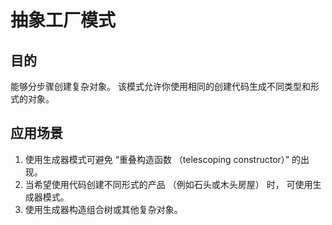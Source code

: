 # 抽象工厂模式

## 目的
能够分步骤创建复杂对象。 该模式允许你使用相同的创建代码生成不同类型和形式的对象。
## 应用场景
1. 使用生成器模式可避免 “重叠构造函数 （telescoping constructor）” 的出现。
2. 当希望使用代码创建不同形式的产品 （例如石头或木头房屋） 时， 可使用生成器模式。
3. 使用生成器构造组合树或其他复杂对象。